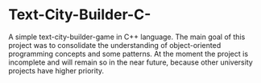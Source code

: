 # Text-City-Builder-C-

A simple text-city-builder-game in C++ language.
The main goal of this project was to consolidate the understanding of object-oriented programming concepts and some patterns.
At the moment the project is incomplete and will remain so in the near future, because other university projects have higher priority.

